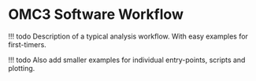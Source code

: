 # OMC3 Software Workflow

!!! todo
    Description of a typical analysis workflow. With easy examples for first-timers.


!!! todo
    Also add smaller examples for individual entry-points, scripts and plotting.